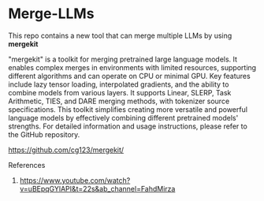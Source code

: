 # Merge-LLMs
This repo contains a new tool that can merge multiple LLMs by using **mergekit**


"mergekit" is a toolkit for merging pretrained large language models. It enables complex merges in environments with limited resources, supporting different algorithms and can operate on CPU or minimal GPU. Key features include lazy tensor loading, interpolated gradients, and the ability to combine models from various layers. It supports Linear, SLERP, Task Arithmetic, TIES, and DARE merging methods, with tokenizer source specifications. This toolkit simplifies creating more versatile and powerful language models by effectively combining different pretrained models' strengths. For detailed information and usage instructions, please refer to the GitHub repository.

https://github.com/cg123/mergekit/

References

1. https://www.youtube.com/watch?v=uBEpqGYlAPI&t=22s&ab_channel=FahdMirza
